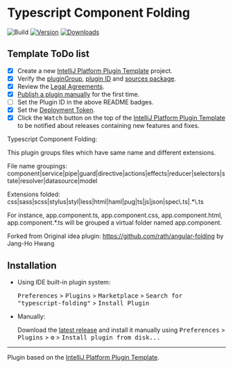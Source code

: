 # Typescript Component Folding

![Build](https://github.com/fsancheztemprano/typescript-folding/workflows/Build/badge.svg)
[![Version](https://img.shields.io/jetbrains/plugin/v/PLUGIN_ID.svg)](https://plugins.jetbrains.com/plugin/PLUGIN_ID)
[![Downloads](https://img.shields.io/jetbrains/plugin/d/PLUGIN_ID.svg)](https://plugins.jetbrains.com/plugin/PLUGIN_ID)

## Template ToDo list
- [x] Create a new [IntelliJ Platform Plugin Template][template] project.
- [x] Verify the [pluginGroup](/gradle.properties), [plugin ID](/src/main/resources/META-INF/plugin.xml) and [sources package](/src/main/kotlin).
- [x] Review the [Legal Agreements](https://plugins.jetbrains.com/docs/marketplace/legal-agreements.html).
- [x] [Publish a plugin manually](https://www.jetbrains.org/intellij/sdk/docs/basics/getting_started/publishing_plugin.html) for the first time.
- [ ] Set the Plugin ID in the above README badges.
- [x] Set the [Deployment Token](https://plugins.jetbrains.com/docs/marketplace/plugin-upload.html).
- [x] Click the <kbd>Watch</kbd> button on the top of the [IntelliJ Platform Plugin Template][template] to be notified about releases containing new features and fixes.

<!-- Plugin description -->
Typescript Component Folding:

This plugin groups files which have same name and different extensions.<br>

File name groupings: component|service|pipe|guard|directive|actions|effects|reducer|selectors|state|resolver|datasource|model <br>

Extensions folded: css|sass|scss|stylus|styl|less|html|haml|pug|ts|js|json|spec\\.ts|.*\\.ts <br>

For instance, app.component.ts, app.component.css, app.component.html, app.component.*.ts will be grouped a virtual folder named app.component.<br>
      
Forked from Original idea plugin: https://github.com/rath/angular-folding by Jang-Ho Hwang
<!-- Plugin description end -->

## Installation

- Using IDE built-in plugin system:
  
  <kbd>Preferences</kbd> > <kbd>Plugins</kbd> > <kbd>Marketplace</kbd> > <kbd>Search for "typescript-folding"</kbd> >
  <kbd>Install Plugin</kbd>
  
- Manually:

  Download the [latest release](https://github.com/fsancheztemprano/typescript-folding/releases/latest) and install it manually using
  <kbd>Preferences</kbd> > <kbd>Plugins</kbd> > <kbd>⚙️</kbd> > <kbd>Install plugin from disk...</kbd>


---
Plugin based on the [IntelliJ Platform Plugin Template][template].

[template]: https://github.com/JetBrains/intellij-platform-plugin-template
